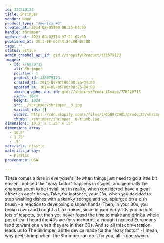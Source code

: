 ```yaml
---
id: 333579123
title: Shrimper
vendor: None
product_type: "America #3"
created_at: 2014-08-05T00:08:25-04:00
handle: shrimper
updated_at: 2023-08-02T14:37:21-04:00
published_at: 2011-06-02T14:54:00-04:00
tags: ""
status: active
admin_graphql_api_id: gid://shopify/Product/333579123
images:
  - id: 776920715
    alt: Shrimper
    position: 1
    product_id: 333579123
    created_at: 2014-08-05T00:08:26-04:00
    updated_at: 2014-08-05T00:08:26-04:00
    admin_graphql_api_id: gid://shopify/ProductImage/776920715
    width: 1024
    height: 1024
    src: ./shrimper/shrimper__0.jpg
    variant_ids: []
    oldSrc: https://cdn.shopify.com/s/files/1/0589/2901/products/shrimper.jpeg?v=1407211706
    thumb: ./shrimper/shrimper__0-thumb.jpg
dimensions: 10.5" x 1.25" x .5"
dimensions_array:
  - 10.5"
  - 1.25"
  - .5"
materials: Plastic
materials_array:
  - Plastic
provenance: USA

---
```


There comes a time in everyone's life when things just need to go a little bit easier. I noticed the "easy factor" happens in stages, and generally the changes seem to be trivial, but in reality, when considered, have a great effect on one's being. Take, for instance, your 20s, when you decided to stop washing dishes with a skanky sponge and you splurged on a dish brush - a reaction to developing dishpan hands. Then, in your 30s, you broke down and bought a tea strainer, since in your early 20s you bought lots of teapots, but then you never found the time to make and drink a whole pot of tea. I heard the 40s are for shoehorns, although I noticed Europeans tend to want one when they are in their 30s. And so all this conversation leads us to The Shrimper, a little device made for the "easy factor" - I mean, why peel shrimp when The Shrimper can do it for you, all in one swoop.